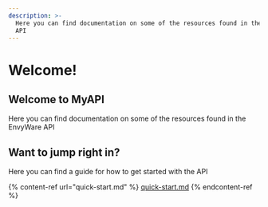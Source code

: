```yaml
---
description: >-
  Here you can find documentation on some of the resources found in the EnvyWare
  API
---
```


# Welcome!

## Welcome to MyAPI

Here you can find documentation on some of the resources found in the EnvyWare API

## Want to jump right in?

Here you can find a guide for how to get started with the API

{% content-ref url="quick-start.md" %}
[quick-start.md](quick-start.md)
{% endcontent-ref %}
